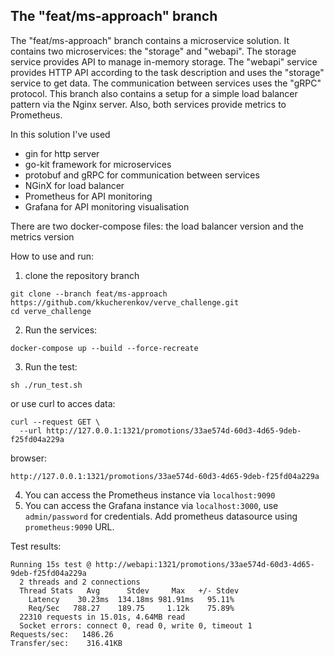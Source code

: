 ## The "feat/ms-approach" branch
The "feat/ms-approach" branch contains a microservice solution. It contains two microservices: the "storage" and "webapi". The storage service provides API to manage in-memory storage. The "webapi" service provides HTTP API according to the task description and uses the "storage" service to get data. The communication between services uses the "gRPC" protocol. This branch also contains a setup for a simple load balancer pattern via the Nginx server. Also, both services provide metrics to Prometheus.

In this solution I've used
- gin for http server
- go-kit framework for microservices
- protobuf and gRPC for communication between services
- NGinX for load balancer
- Prometheus for API monitoring
- Grafana for API monitoring visualisation

There are two docker-compose files: the load balancer version and the metrics version

How to use and run:
1. clone the repository branch
```
git clone --branch feat/ms-approach https://github.com/kkucherenkov/verve_challenge.git
cd verve_challenge
```
2. Run the services:
```
docker-compose up --build --force-recreate
```
3. Run the test:
```
sh ./run_test.sh
```
or use curl to acces data:
```
curl --request GET \
  --url http://127.0.0.1:1321/promotions/33ae574d-60d3-4d65-9deb-f25fd04a229a
```
browser:
```
http://127.0.0.1:1321/promotions/33ae574d-60d3-4d65-9deb-f25fd04a229a
```
4. You can access the Prometheus instance via `localhost:9090`
5. You can access the Grafana instance via `localhost:3000`, use `admin/password` for credentials. Add prometheus datasource using `prometheus:9090` URL.

Test results:
```
Running 15s test @ http://webapi:1321/promotions/33ae574d-60d3-4d65-9deb-f25fd04a229a
  2 threads and 2 connections
  Thread Stats   Avg      Stdev     Max   +/- Stdev
    Latency    30.23ms  134.18ms 981.91ms   95.11%
    Req/Sec   788.27    189.75     1.12k    75.89%
  22310 requests in 15.01s, 4.64MB read
  Socket errors: connect 0, read 0, write 0, timeout 1
Requests/sec:   1486.26
Transfer/sec:    316.41KB
```
